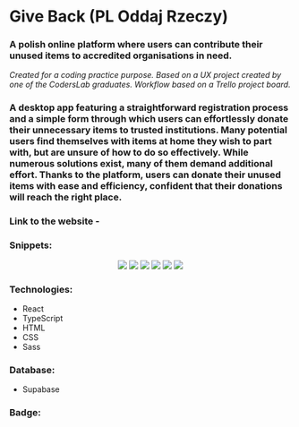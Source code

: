 # Give Back (PL Oddaj Rzeczy)
### A polish online platform where users can contribute their unused items to accredited organisations in need.
_Created for a coding practice purpose. Based on a UX project created by one of the CodersLab graduates. Workflow based on a Trello project board._
### A desktop app featuring a straightforward registration process and a simple form through which users can effortlessly donate their unnecessary items to trusted institutions. Many potential users find themselves with items at home they wish to part with, but are unsure of how to do so effectively. While numerous solutions exist, many of them demand additional effort. Thanks to the platform, users can donate their unused items with ease and efficiency, confident that their donations will reach the right place.

### Link to the website - 

### Snippets:
<p align="center">
<img src="https://github.com/aleksandrawrombel/Give_Back/assets/128837261/81f50b87-13c4-4d77-bde3-c54085291d51"/>
<img src="https://github.com/aleksandrawrombel/Give_Back/assets/128837261/41ffc40a-381e-4771-a682-7410dd6e280a"/>
<img src="https://github.com/aleksandrawrombel/Give_Back/assets/128837261/e68c34fb-3e0c-4d80-a373-b95277e9ab97"/>
<img src="https://github.com/aleksandrawrombel/Give_Back/assets/128837261/f7b8914e-ea3a-4cb6-8278-d1f6ebfa6cc1"/>
<img src="https://github.com/aleksandrawrombel/Give_Back/assets/128837261/59b7a1c8-1de1-4ec7-8df2-615395e6e454"/>
<img src="https://github.com/aleksandrawrombel/Give_Back/assets/128837261/17c26bb3-ff66-46f3-897a-c4389a0eeb0d"/>
</p>

### Technologies:

  * React
  * TypeScript
  * HTML
  * CSS
  * Sass

### Database:

 * Supabase

### Badge:
